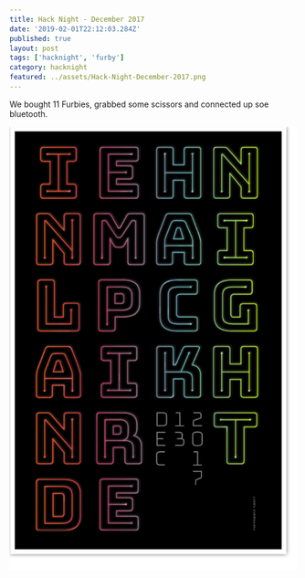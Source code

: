 ```yaml
---
title: Hack Night - December 2017
date: '2019-02-01T22:12:03.284Z'
published: true
layout: post
tags: ['hacknight', 'furby']
category: hacknight
featured: ../assets/Hack-Night-December-2017.png
---
```


We bought 11 Furbies, grabbed some scissors and connected up soe bluetooth.

![](../assets/Hack-Night-December-2017-2.png)
